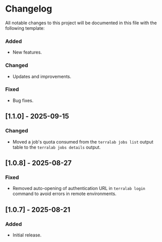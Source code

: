 # Changelog

All notable changes to this project will be documented in this file with the following template:

### Added
- New features.

### Changed
- Updates and improvements.

### Fixed
- Bug fixes.

## [1.1.0] - 2025-09-15

### Changed
- Moved a job's quota consumed from the `terralab jobs list` output table to the `terralab jobs details` output.


## [1.0.8] - 2025-08-27

### Fixed
- Removed auto-opening of authentication URL in `terralab login` command to avoid errors in remote environments.

## [1.0.7] - 2025-08-21

### Added
- Initial release.
